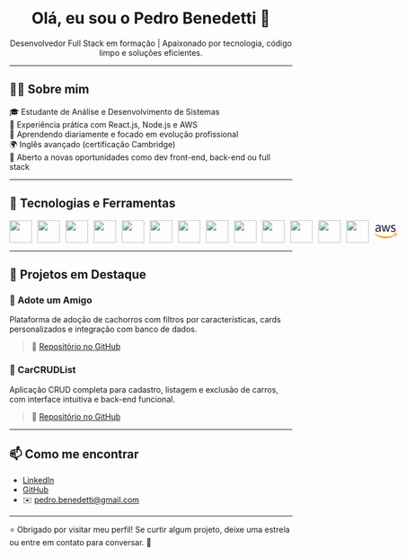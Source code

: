 <h1 align="center">Olá, eu sou o Pedro Benedetti 👋</h1>

<p align="center">
  Desenvolvedor Full Stack em formação | Apaixonado por tecnologia, código limpo e soluções eficientes.
</p>

---

## 👨‍💻 Sobre mim

🎓 Estudante de Análise e Desenvolvimento de Sistemas  
💼 Experiência prática com React.js, Node.js e AWS  
🌱 Aprendendo diariamente e focado em evolução profissional  
🌍 Inglês avançado (certificação Cambridge)  
🔎 Aberto a novas oportunidades como dev front-end, back-end ou full stack

---

## 🚀 Tecnologias e Ferramentas

<div style="display: flex; gap: 10px;">
  <img src="https://cdn.jsdelivr.net/gh/devicons/devicon/icons/react/react-original.svg" width="40" height="40"/>
  <img src="https://cdn.jsdelivr.net/gh/devicons/devicon/icons/nodejs/nodejs-original.svg" width="40" height="40"/>
  <img src="https://cdn.jsdelivr.net/gh/devicons/devicon/icons/nestjs/nestjs-plain.svg" width="40" height="40"/>
  <img src="https://cdn.jsdelivr.net/gh/devicons/devicon/icons/javascript/javascript-original.svg" width="40" height="40"/>
  <img src="https://cdn.jsdelivr.net/gh/devicons/devicon/icons/typescript/typescript-original.svg" width="40" height="40"/>
  <img src="https://cdn.jsdelivr.net/gh/devicons/devicon/icons/php/php-original.svg" width="40" height="40"/>
  <img src="https://cdn.jsdelivr.net/gh/devicons/devicon/icons/mysql/mysql-original.svg" width="40" height="40"/>
  <img src="https://cdn.jsdelivr.net/gh/devicons/devicon/icons/python/python-original.svg" width="40" height="40"/>
  <img src="https://cdn.jsdelivr.net/gh/devicons/devicon/icons/java/java-original.svg" width="40" height="40"/>
  <img src="https://cdn.jsdelivr.net/gh/devicons/devicon/icons/html5/html5-original.svg" width="40" height="40"/>
  <img src="https://cdn.jsdelivr.net/gh/devicons/devicon/icons/css3/css3-original.svg" width="40" height="40"/>
  <img src="https://cdn.jsdelivr.net/gh/devicons/devicon/icons/git/git-original.svg" width="40" height="40"/>
  <img src="https://cdn.jsdelivr.net/gh/devicons/devicon/icons/github/github-original.svg" width="40" height="40"/>
  <img src="https://raw.githubusercontent.com/devicons/devicon/master/icons/amazonwebservices/amazonwebservices-original-wordmark.svg" width="40" height="40"/>
</div>

---

## 💼 Projetos em Destaque

### 🐶 Adote um Amigo
Plataforma de adoção de cachorros com filtros por características, cards personalizados e integração com banco de dados.
> 🔗 [Repositório no GitHub](https://github.com/Pedro-Benedetti/adote-um-amigo)

### 🚗 CarCRUDList
Aplicação CRUD completa para cadastro, listagem e exclusão de carros, com interface intuitiva e back-end funcional.
> 🔗 [Repositório no GitHub](https://github.com/Pedro-Benedetti/CarCRUDList)

---

## 📫 Como me encontrar

- [LinkedIn](https://www.linkedin.com/in/pedro-benedetti-borba)
- [GitHub](https://github.com/Pedro-Benedetti)
- ✉️ pedro.benedetti@gmail.com

---

⭐ Obrigado por visitar meu perfil! Se curtir algum projeto, deixe uma estrela ou entre em contato para conversar. 🚀
